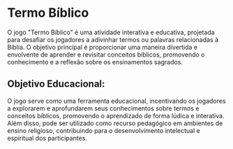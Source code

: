 # Termo Bíblico
O jogo "Termo Bíblico" é uma atividade interativa e educativa, projetada para desafiar os jogadores a adivinhar termos ou palavras relacionadas à Bíblia. O objetivo principal é proporcionar uma maneira divertida e envolvente de aprender e revisitar conceitos bíblicos, promovendo o conhecimento e a reflexão sobre os ensinamentos sagrados.

## Objetivo Educacional:

O jogo serve como uma ferramenta educacional, incentivando os jogadores a explorarem e aprofundarem seus conhecimentos sobre termos e conceitos bíblicos, promovendo o aprendizado de forma lúdica e interativa. Além disso, pode ser utilizado como recurso pedagógico em ambientes de ensino religioso, contribuindo para o desenvolvimento intelectual e espiritual dos participantes.

